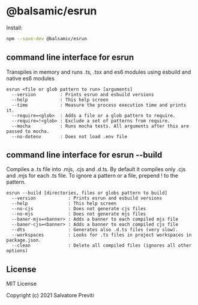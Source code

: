 # @balsamic/esrun

Install:

```sh
npm --save-dev @balsamic/esrun
```

## command line interface for esrun

Transpiles in memory and runs .ts, .tsx and es6 modules using esbuild and native es6 modules

```
esrun <file or glob pattern to run> [arguments]
  --version         : Prints esrun and esbuild versions
  --help            : This help screen
  --time            : Measure the process execution time and prints it.
  --require=<glob>  : Adds a file or a glob pattern to require.
  --require=!<glob> : Exclude a set of patterns from require.
  --mocha           : Runs mocha tests. All arguments after this are passed to mocha.
  --no-dotenv       : Does not load .env file
```

## command line interface for esrun --build

Compiles a .ts file into .mjs, .cjs and .d.ts.
By default it compiles only .cjs and .mjs for each .ts file.
To ignore a pattern or a file, prepend ! to the pattern.

```
esrun --build [directories, files or globs pattern to build]
  --version            : Prints esrun and esbuild versions
  --help               : This help screen
  --no-cjs             : Does not generate cjs files
  --no-mjs             : Does not generate mjs files
  --baner-mjs=<banner> : Adds a banner to each compiled mjs file
  --baner-cjs=<banner> : Adds a banner to each compiled cjs file
  --dts                : Generates also .d.ts files (very slow).
  --workspaces         : Looks for .ts files in project workspaces in package.json.
  --clean              : Delete all compiled files (ignores all other options)
```

## License

MIT License

Copyright (c) 2021 Salvatore Previti
